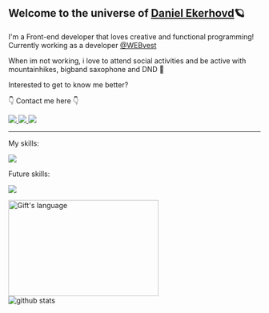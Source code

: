 <!-- Heading -->
<h2>Welcome to the universe of <a href="https://danielekerhovd.com/">Daniel Ekerhovd</a>🪐</h2>


<!-- About text and socials -->
<p>I'm a Front-end developer that loves creative and functional programming!<br>Currently working as a developer <a href="https://github.com/WEBvest">@WEBvest</a></p>

<p>When im not working, i love to attend social activities and be active with mountainhikes, bigband saxophone and DND 🐉</p>

<p>Interested to get to know me better?</p>
<p>👇 Contact me here 👇</p>
<p>
  <a href="https://www.linkedin.com/in/daniel-ekerhovd/">
    <img src="https://skillicons.dev/icons?i=linkedin"/>
  </a>
  <a href="https://danielekerhovd.com/">
    <img src="https://skillicons.dev/icons?i=netlify"/>
  </a>
  <a href="mailto:danielekerh@gmail.com">
    <img src="https://skillicons.dev/icons?i=gmail"/>
  </a>
</p>

<!-- Skills -->

---
My skills:
<p>
  <a href="https://skillicons.dev">
    <img src="https://skillicons.dev/icons?i=html,css,js,react,figma,bootstrap,tailwind,netlify" />
  </a>
</p>

Future skills:
<p>
  <a href="https://skillicons.dev">
    <img src="https://skillicons.dev/icons?i=vue,deno,godot,flutter" />
  </a>
</p>

<!-- Stats -->
<div align="start"><img src="https://github-readme-stats.vercel.app/api/top-langs?username=DanielEkerhovd&langs_count=10&show_icons=true&locale=en&layout=compact&theme=light" alt="Gift's language" height="192px"  width="300px"/></div>
<img src="https://github-readme-stats.vercel.app/api?username=DanielEkerhovd" alt="github stats" />

<!--
**DanielEkerhovd/DanielEkerhovd** is a ✨ _special_ ✨ repository because its `README.md` (this file) appears on your GitHub profile.

Here are some ideas to get you started:

- 🔭 I’m currently working on ...
- 🌱 I’m currently learning ...
- 👯 I’m looking to collaborate on ...
- 🤔 I’m looking for help with ...
- 💬 Ask me about ...
- 📫 How to reach me: ...
- 😄 Pronouns: ...
- ⚡ Fun fact: ...
-->
